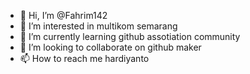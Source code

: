 - 👋 Hi, I’m @Fahrim142
- 👀 I’m interested in multikom semarang
- 🌱 I’m currently learning github assotiation community
- 💞️ I’m looking to collaborate on github maker
- 📫 How to reach me hardiyanto

<!---
Fahrim142/Fahrim142 is a ✨ special ✨ repository because its `README.md` (this file) appears on your GitHub profile.
You can click the Preview link to take a look at your changes.
--->
